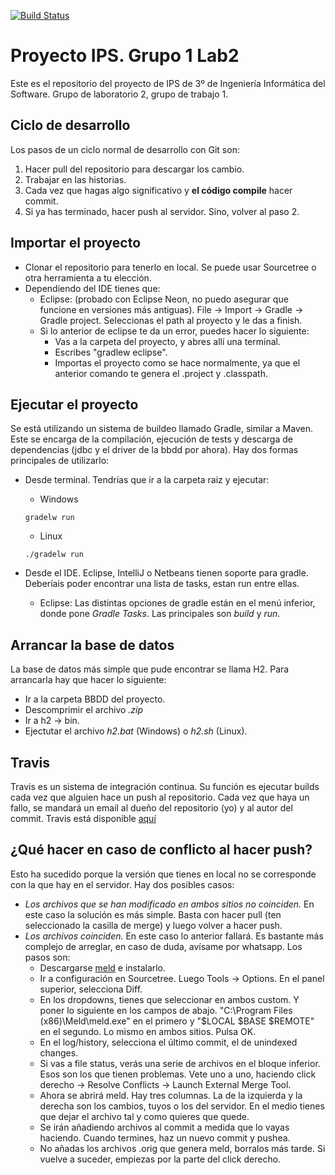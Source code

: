 [![Build Status](https://travis-ci.org/nokutu/proyectoips.svg?branch=master)](https://travis-ci.org/nokutu/proyectoips)
# Proyecto IPS. Grupo 1 Lab2
Este es el repositorio del proyecto de IPS de 3º de Ingeniería Informática del Software. Grupo de laboratorio 2, grupo de trabajo 1.

## Ciclo de desarrollo
Los pasos de un ciclo normal de desarrollo con Git son:

1. Hacer pull del repositorio para descargar los cambio.
2. Trabajar en las historias.
3. Cada vez que hagas algo significativo y **el código compile** hacer commit.
4. Si ya has terminado, hacer push al servidor. Sino, volver al paso 2.

## Importar el proyecto
* Clonar el repositorio para tenerlo en local. Se puede usar Sourcetree o otra herramienta a tu elección.
* Dependiendo del IDE tienes que:
    * Eclipse: (probado con Eclipse Neon, no puedo asegurar que funcione en versiones más antiguas). File -> Import -> Gradle -> Gradle project. Seleccionas el path al proyecto y le das a finish.
    * Si lo anterior de eclipse te da un error, puedes hacer lo siguiente:
         * Vas a la carpeta del proyecto, y abres allí una terminal.
         * Escribes "gradlew eclipse".
         * Importas el proyecto como se hace normalmente, ya que el anterior comando te genera el .project y .classpath.

## Ejecutar el proyecto
Se está utilizando un sistema de buildeo llamado Gradle, similar a Maven. Este se encarga de la compilación, ejecución de tests y descarga de dependencias (jdbc y el driver de la bbdd por ahora). Hay dos formas principales de utilizarlo:

* Desde terminal. Tendrías que ir a la carpeta raiz y ejecutar:
    * Windows 
  
    ```
    gradelw run
    ```

    * Linux 

    ```
    ./gradelw run
    ```
* Desde el IDE. Eclipse, IntelliJ o Netbeans tienen soporte para gradle. Deberíais poder encontrar una lista de tasks, estan run entre ellas.
    * Eclipse: Las distintas opciones de gradle están en el menú inferior, donde pone *Gradle Tasks*. Las principales son *build* y *run*.

## Arrancar la base de datos
La base de datos más simple que pude encontrar se llama H2. Para arrancarla hay que hacer lo siguiente:

* Ir a la carpeta BBDD del proyecto.
* Descomprimir el archivo *.zip*
* Ir a h2 -> bin.
* Ejectutar el archivo *h2.bat* (Windows) o *h2.sh* (Linux).

## Travis
Travis es un sistema de integración continua. Su función es ejecutar builds cada vez que alguien hace un push al repositorio. Cada vez que haya un fallo, se mandará un email al dueño del repositorio (yo) y al autor del commit.
Travis está disponible [aquí](https://travis-ci.org/nokutu/proyectoips)

## ¿Qué hacer en caso de conflicto al hacer push?
Esto ha sucedido porque la versión que tienes en local no se corresponde con la que hay en el servidor. Hay dos posibles casos:

* *Los archivos que se han modificado en ambos sitios no coinciden.* En este caso la solución es más simple. Basta con hacer pull (ten seleccionado la casilla de merge) y luego volver a hacer push.
* *Los archivos coinciden.* En este caso lo anterior fallará. Es bastante más complejo de arreglar, en caso de duda, avísame por whatsapp. Los pasos son:
  * Descargarse [meld](http://meldmerge.org/) e instalarlo.
  * Ir a configuración en Sourcetree. Luego Tools -> Options. En el panel superior, selecciona Diff.
  * En los dropdowns, tienes que seleccionar en ambos custom. Y poner lo siguiente en los campos de abajo. "C:\Program Files (x86)\Meld\meld.exe" en el primero y "$LOCAL $BASE $REMOTE" en el segundo. Lo mismo en ambos sitios. Pulsa OK.
  * En el log/history, selecciona el último commit, el de unindexed changes.
  * Si vas a file status, verás una serie de archivos en el bloque inferior. Esos son los que tienen problemas. Vete uno a uno, haciendo click derecho -> Resolve Conflicts -> Launch External Merge Tool.
  * Ahora se abrirá meld. Hay tres columnas. La de la izquierda y la derecha son los cambios, tuyos o los del servidor. En el medio tienes que dejar el archivo tal y como quieres que quede.
  * Se irán añadiendo archivos al commit a medida que lo vayas haciendo. Cuando termines, haz un nuevo commit y pushea.
  * No añadas los archivos .orig que genera meld, borralos más tarde. Si vuelve a suceder, empiezas por la parte del click derecho.
